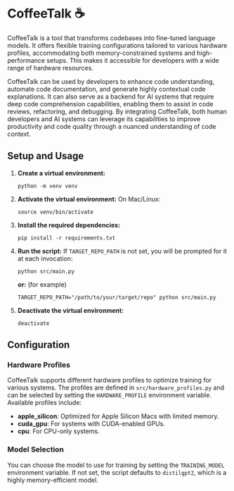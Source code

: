 # CoffeeTalk ☕

CoffeeTalk is a tool that transforms codebases into fine-tuned language models. It offers flexible training configurations tailored to various hardware profiles, accommodating both memory-constrained systems and high-performance setups. This makes it accessible for developers with a wide range of hardware resources.

CoffeeTalk can be used by developers to enhance code understanding, automate code documentation, and generate highly contextual code explanations. It can also serve as a backend for AI systems that require deep code comprehension capabilities, enabling them to assist in code reviews, refactoring, and debugging. By integrating CoffeeTalk, both human developers and AI systems can leverage its capabilities to improve productivity and code quality through a nuanced understanding of code context.

## Setup and Usage

1. **Create a virtual environment:**
   ```
   python -m venv venv
   ```
2. **Activate the virtual environment:**
   On Mac/Linux:
   ```
   source venv/bin/activate
   ```
3. **Install the required dependencies:**
   ```
   pip install -r requirements.txt
   ```
4. **Run the script:**
   If `TARGET_REPO_PATH` is not set, you will be prompted for it at each invocation:
   ```
   python src/main.py
   ```
   **or:** (for example)
   ```
   TARGET_REPO_PATH="/path/to/your/target/repo" python src/main.py
   ```
5. **Deactivate the virtual environment:**
   ```
   deactivate
   ```

## Configuration

### Hardware Profiles

CoffeeTalk supports different hardware profiles to optimize training for various systems. The profiles are defined in `src/hardware_profiles.py` and can be selected by setting the `HARDWARE_PROFILE` environment variable. Available profiles include:

- **apple_silicon**: Optimized for Apple Silicon Macs with limited memory.
- **cuda_gpu**: For systems with CUDA-enabled GPUs.
- **cpu**: For CPU-only systems.

### Model Selection

You can choose the model to use for training by setting the `TRAINING_MODEL` environment variable. If not set, the script defaults to `distilgpt2`, which is a highly memory-efficient model.
